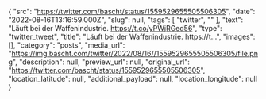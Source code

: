 {
  "src": "https://twitter.com/bascht/status/1559529655505506305",
  "date": "2022-08-16T13:16:59.000Z",
  "slug": null,
  "tags": [
    "twitter",
    ""
  ],
  "text": "Läuft bei der Waffenindustrie. https://t.co/yPWjRGed56",
  "type": "twitter_tweet",
  "title": "Läuft bei der Waffenindustrie. https://t…",
  "images": [],
  "category": "posts",
  "media_url": "https://img.bascht.com/twitter/2022/08/16//1559529655505506305/file.png",
  "description": null,
  "preview_url": null,
  "original_url": "https://twitter.com/bascht/status/1559529655505506305",
  "location_latitude": null,
  "additional_payload": null,
  "location_longitude": null
}